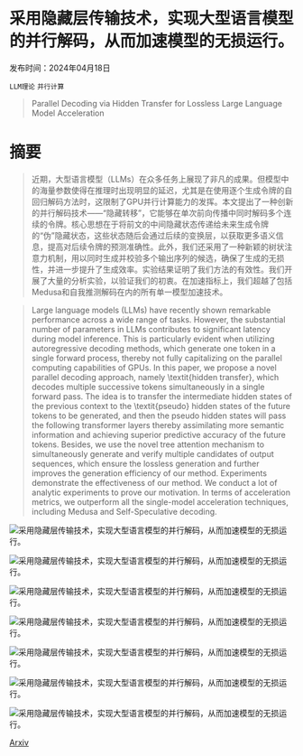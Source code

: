 # 采用隐藏层传输技术，实现大型语言模型的并行解码，从而加速模型的无损运行。

发布时间：2024年04月18日

`LLM理论` `并行计算`

> Parallel Decoding via Hidden Transfer for Lossless Large Language Model Acceleration

# 摘要

> 近期，大型语言模型（LLMs）在众多任务上展现了非凡的成果。但模型中的海量参数使得在推理时出现明显的延迟，尤其是在使用逐个生成令牌的自回归解码方法时，这限制了GPU并行计算能力的发挥。本文提出了一种创新的并行解码技术——“隐藏转移”，它能够在单次前向传播中同时解码多个连续的令牌。核心思想在于将前文的中间隐藏状态传递给未来生成令牌的“伪”隐藏状态，这些状态随后会通过后续的变换层，以获取更多语义信息，提高对后续令牌的预测准确性。此外，我们还采用了一种新颖的树状注意力机制，用以同时生成并校验多个输出序列的候选，确保了生成的无损性，并进一步提升了生成效率。实验结果证明了我们方法的有效性。我们开展了大量的分析实验，以验证我们的初衷。在加速指标上，我们超越了包括Medusa和自我推测解码在内的所有单一模型加速技术。

> Large language models (LLMs) have recently shown remarkable performance across a wide range of tasks. However, the substantial number of parameters in LLMs contributes to significant latency during model inference. This is particularly evident when utilizing autoregressive decoding methods, which generate one token in a single forward process, thereby not fully capitalizing on the parallel computing capabilities of GPUs. In this paper, we propose a novel parallel decoding approach, namely \textit{hidden transfer}, which decodes multiple successive tokens simultaneously in a single forward pass. The idea is to transfer the intermediate hidden states of the previous context to the \textit{pseudo} hidden states of the future tokens to be generated, and then the pseudo hidden states will pass the following transformer layers thereby assimilating more semantic information and achieving superior predictive accuracy of the future tokens.
  Besides, we use the novel tree attention mechanism to simultaneously generate and verify multiple candidates of output sequences, which ensure the lossless generation and further improves the generation efficiency of our method. Experiments demonstrate the effectiveness of our method. We conduct a lot of analytic experiments to prove our motivation. In terms of acceleration metrics, we outperform all the single-model acceleration techniques, including Medusa and Self-Speculative decoding.

![采用隐藏层传输技术，实现大型语言模型的并行解码，从而加速模型的无损运行。](../../../paper_images/2404.12022/gpu_inference_time.png)

![采用隐藏层传输技术，实现大型语言模型的并行解码，从而加速模型的无损运行。](../../../paper_images/2404.12022/main_pic.png)

![采用隐藏层传输技术，实现大型语言模型的并行解码，从而加速模型的无损运行。](../../../paper_images/2404.12022/token_predict_acc_new.png)

![采用隐藏层传输技术，实现大型语言模型的并行解码，从而加速模型的无损运行。](../../../paper_images/2404.12022/hidden_similarity.jpg)

![采用隐藏层传输技术，实现大型语言模型的并行解码，从而加速模型的无损运行。](../../../paper_images/2404.12022/acc_in_different_layers_step1.jpg)

![采用隐藏层传输技术，实现大型语言模型的并行解码，从而加速模型的无损运行。](../../../paper_images/2404.12022/acc_in_different_layers_step2.jpg)

![采用隐藏层传输技术，实现大型语言模型的并行解码，从而加速模型的无损运行。](../../../paper_images/2404.12022/transfer_step2_need_attention.jpg)

[Arxiv](https://arxiv.org/abs/2404.12022)